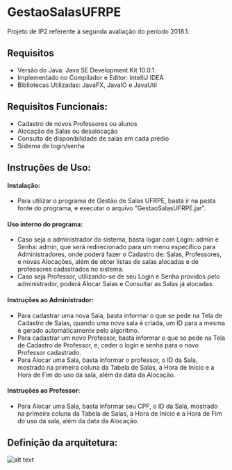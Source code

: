 # GestaoSalasUFRPE
Projeto de IP2 referente à segunda avaliação do período 2018.1.

## Requisitos

- Versão do Java: Java SE Development Kit 10.0.1
- Implementado no Compilador e Editor: IntelliJ IDEA
- Bibliotecas Utilizadas: JavaFX, JavaIO e JavaUtil

## Requisitos Funcionais:

- Cadastro de novos Professores ou alunos
- Alocação de Salas ou desalocação
- Consulta de disponibilidade de salas em cada prédio
- Sistema de login/senha

## Instruções de Uso:

#### Instalação:
- Para utilizar o programa de Gestão de Salas UFRPE, basta ir na pasta fonte do programa, e executar o arquivo "GestaoSalasUFRPE.jar".

#### Uso interno do programa:
- Caso seja o administrador do sistema, basta logar com Login: admin e Senha: admin, que será redirecionado para um menu específico para Administradores, onde poderá fazer o Cadastro de: Salas, Professores, e novas Alocações, além de obter listas de salas alocadas e de professores cadastrados no sistema.
- Caso seja Professor, utilizando-se de seu Login e Senha providos pelo administrador, poderá Alocar Salas e Consultar as Salas já alocadas.

#### Instruções ao Administrador:
 - Para cadastrar uma nova Sala, basta informar o que se pede na Tela de Cadastro de Salas, quando uma nova sala é criada, um ID para a mesma é gerado automáticamente pelo algoritmo.
 - Para cadastrar um novo Professor, basta informar o que se pede na Tela de Cadastro de Professor, e, ceder o login e senha para o novo Professor cadastrado.
 - Para Alocar uma Sala, basta informar o professor, o ID da Sala, mostrado na primeira coluna da Tabela de Salas, a Hora de Início e a Hora de Fim do uso da sala, além da data da Alocação.
 
#### Instruções ao Professor: 
 - Para Alocar uma Sala, basta informar seu CPF, o ID da Sala, mostrado na primeira coluna da Tabela de Salas, a Hora de Início e a Hora de Fim do uso da sala, além da data da Alocação.

## Definição da arquitetura: 

![alt text](https://imgur.com/UKjap4U.png)

